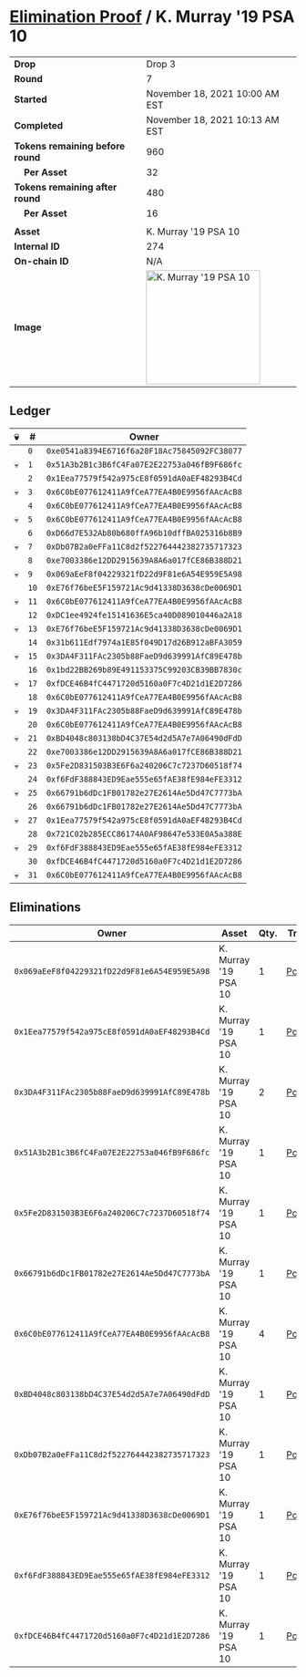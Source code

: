# [Elimination Proof](./readme.md) / K. Murray &#039;19 PSA 10

|||
|---|---|
| **Drop** | Drop 3 |
| **Round** | 7 |
| **Started** | November 18, 2021 10:00 AM EST |
| **Completed** | November 18, 2021 10:13 AM EST |
| **Tokens remaining before round** | 960 |
| **&nbsp;&nbsp;&nbsp;&nbsp;Per Asset** | 32 |
| **Tokens remaining after round** | 480 |
| **&nbsp;&nbsp;&nbsp;&nbsp;Per Asset** | 16 |
| | |
| **Asset** | K. Murray &#039;19 PSA 10 |
| **Internal ID** | 274 |
| **On-chain ID** | N/A |
| **Image** | <img src="https://tcdn.blokpax.com/94d9199b-dc3f-452d-be1d-e61c60f60c94/fa02fa8d859f00eaca0f2b0d63389581f6d6fc3851c6385af56ea875e989cc97.jpg" height="200" alt="K. Murray &#039;19 PSA 10" /> |

## Ledger

| 💀 | # | Owner |
| --- | --- | --- |
|  | `0` | `0xe0541a8394E6716f6a28F18Ac75845092FC38077` |
| 💀 | `1` | `0x51A3b2B1c3B6fC4Fa07E2E22753a046fB9F686fc` |
|  | `2` | `0x1Eea77579f542a975cE8f0591dA0aEF48293B4Cd` |
| 💀 | `3` | `0x6C0bE077612411A9fCeA77EA4B0E9956fAAcAcB8` |
|  | `4` | `0x6C0bE077612411A9fCeA77EA4B0E9956fAAcAcB8` |
| 💀 | `5` | `0x6C0bE077612411A9fCeA77EA4B0E9956fAAcAcB8` |
|  | `6` | `0xD66d7E532Ab80b680ffA96b10dffBA025316b8B9` |
| 💀 | `7` | `0xDb07B2a0eFFa11C8d2f522764442382735717323` |
|  | `8` | `0xe7003386e12DD2915639A8A6a017fCE86B388D21` |
| 💀 | `9` | `0x069aEeF8f04229321fD22d9F81e6A54E959E5A98` |
|  | `10` | `0xE76f76beE5F159721Ac9d41338D3638cDe0069D1` |
| 💀 | `11` | `0x6C0bE077612411A9fCeA77EA4B0E9956fAAcAcB8` |
|  | `12` | `0xDC1ee4924fe15141636E5ca40D089010446a2A18` |
| 💀 | `13` | `0xE76f76beE5F159721Ac9d41338D3638cDe0069D1` |
|  | `14` | `0x31b611Edf7974a1E85f049D17d26B912aBFA3059` |
| 💀 | `15` | `0x3DA4F311FAc2305b88FaeD9d639991AfC89E478b` |
|  | `16` | `0x1bd22BB269b89E491153375C99203CB39BB7830c` |
| 💀 | `17` | `0xfDCE46B4fC4471720d5160a0F7c4D21d1E2D7286` |
|  | `18` | `0x6C0bE077612411A9fCeA77EA4B0E9956fAAcAcB8` |
| 💀 | `19` | `0x3DA4F311FAc2305b88FaeD9d639991AfC89E478b` |
|  | `20` | `0x6C0bE077612411A9fCeA77EA4B0E9956fAAcAcB8` |
| 💀 | `21` | `0xBD4048c803138bD4C37E54d2d5A7e7A06490dFdD` |
|  | `22` | `0xe7003386e12DD2915639A8A6a017fCE86B388D21` |
| 💀 | `23` | `0x5Fe2D831503B3E6F6a240206C7c7237D60518f74` |
|  | `24` | `0xf6FdF388843ED9Eae555e65fAE38fE984eFE3312` |
| 💀 | `25` | `0x66791b6dDc1FB01782e27E2614Ae5Dd47C7773bA` |
|  | `26` | `0x66791b6dDc1FB01782e27E2614Ae5Dd47C7773bA` |
| 💀 | `27` | `0x1Eea77579f542a975cE8f0591dA0aEF48293B4Cd` |
|  | `28` | `0x721C02b285ECC86174A0AF98647e533E0A5a388E` |
| 💀 | `29` | `0xf6FdF388843ED9Eae555e65fAE38fE984eFE3312` |
|  | `30` | `0xfDCE46B4fC4471720d5160a0F7c4D21d1E2D7286` |
| 💀 | `31` | `0x6C0bE077612411A9fCeA77EA4B0E9956fAAcAcB8` |


## Eliminations

| Owner | Asset | Qty. | Transaction |
| --- | --- | --- | --- |
| `0x069aEeF8f04229321fD22d9F81e6A54E959E5A98` | K. Murray '19 PSA 10 | 1 | [Polygonscan](https://polygonscan.com/tx/0x1ab319de04d902071d6cad0f182cc3cf2ffa52c0f800e50f173c17577fc41e6c) |
| `0x1Eea77579f542a975cE8f0591dA0aEF48293B4Cd` | K. Murray '19 PSA 10 | 1 | [Polygonscan](https://polygonscan.com/tx/0xc29d1324ca474e6cd474b08ca60f3f0f938bfa0db554689ddf0ddc437ed76a73) |
| `0x3DA4F311FAc2305b88FaeD9d639991AfC89E478b` | K. Murray '19 PSA 10 | 2 | [Polygonscan](https://polygonscan.com/tx/0xfad6689b0ecc3b982de2bb9670a9ad94c867ef9c87218105937037991a75802a) |
| `0x51A3b2B1c3B6fC4Fa07E2E22753a046fB9F686fc` | K. Murray '19 PSA 10 | 1 | [Polygonscan](https://polygonscan.com/tx/0xcc2661acf8fc1726b50a46caa8cf6a1dbe25bd0ef8b0b1af473e6ad840c60ca9) |
| `0x5Fe2D831503B3E6F6a240206C7c7237D60518f74` | K. Murray '19 PSA 10 | 1 | [Polygonscan](https://polygonscan.com/tx/0xbb4780dbe4c1703d6d63a218b1ea42db0867adb292b22fe9c8062717efb77fff) |
| `0x66791b6dDc1FB01782e27E2614Ae5Dd47C7773bA` | K. Murray '19 PSA 10 | 1 | [Polygonscan](https://polygonscan.com/tx/0xa99bf0b144a986a34cc7debe819256991ad4e14086720366a3690b72ac1070bd) |
| `0x6C0bE077612411A9fCeA77EA4B0E9956fAAcAcB8` | K. Murray '19 PSA 10 | 4 | [Polygonscan](https://polygonscan.com/tx/0x72ceaa22960584e2c06a6052b10c4ad4fd46683841f96d6c9b80451dd63e10c9) |
| `0xBD4048c803138bD4C37E54d2d5A7e7A06490dFdD` | K. Murray '19 PSA 10 | 1 | [Polygonscan](https://polygonscan.com/tx/0xce97ca6e0ae45fceea1b5429a0aff346d40a85e2cd73e0317671d19a5abeb56c) |
| `0xDb07B2a0eFFa11C8d2f522764442382735717323` | K. Murray '19 PSA 10 | 1 | [Polygonscan](https://polygonscan.com/tx/0x074f11feef94b54e039fe95b74ea4da534af87f857e0e58bf8df3c8f9ecbfaaf) |
| `0xE76f76beE5F159721Ac9d41338D3638cDe0069D1` | K. Murray '19 PSA 10 | 1 | [Polygonscan](https://polygonscan.com/tx/0xe7a733cc1a5c120179d120a49e9e039ec102888056feacd7d91f0a00dc04fab4) |
| `0xf6FdF388843ED9Eae555e65fAE38fE984eFE3312` | K. Murray '19 PSA 10 | 1 | [Polygonscan](https://polygonscan.com/tx/0xe505357c3e830dea57391a189948c1817d9f43578141c2ed7c17419448c95bf8) |
| `0xfDCE46B4fC4471720d5160a0F7c4D21d1E2D7286` | K. Murray '19 PSA 10 | 1 | [Polygonscan](https://polygonscan.com/tx/0x4f5aa55e1949e75666f7bbea71ff3c105cbb057c9534a52e56c4bc2176eaec2f) |
